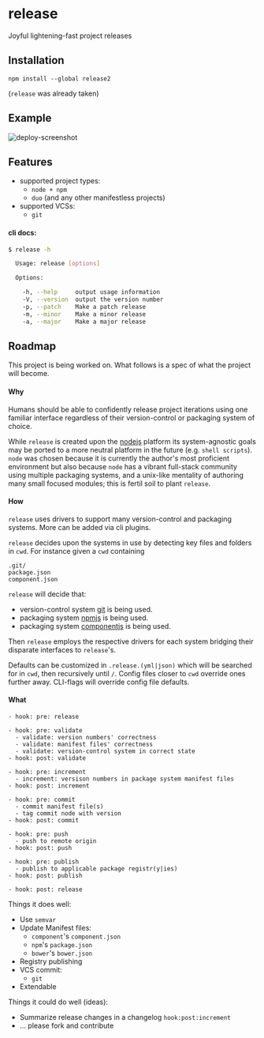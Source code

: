 # release
Joyful lightening-fast project releases



## Installation

    npm install --global release2

(`release` was already taken)


## Example

![deploy-screenshot](https://raw.githubusercontent.com/jasonkuhrt/release/gh-pages/deploy-screenshot.png)



## Features
- supported project types:
  - `node + npm`
  - `duo` (and any other manifestless projects)
- supported VCSs:
  - `git`


#### cli docs:
```sh
$ release -h

  Usage: release [options]

  Options:

    -h, --help     output usage information
    -V, --version  output the version number
    -p, --patch    Make a patch release
    -m, --minor    Make a minor release
    -a, --major    Make a major release
```



## Roadmap
This project is being worked on. What follows is a spec of what the project will become.

#### Why

Humans should be able to confidently release project iterations using one familiar interface regardless of their version-control or packaging system of choice.

While `release` is created upon the [nodejs](http://nodejs.org) platform its system-agnostic goals may be ported to a more neutral platform in the future (e.g. `shell scripts`). `node` was chosen because it is currently the author's most proficient environment but also because `node` has a vibrant full-stack community using multiple packaging systems, and a unix-like mentality of authoring many small focused modules; this is fertil soil to plant `release`.

#### How

`release` uses drivers to support many version-control and packaging systems. More can be added via cli plugins.

`release` decides upon the systems in use by detecting key files and folders in `cwd`. For instance given a `cwd` containing

    .git/
    package.json
    component.json

`release` will decide that:

- version-control system [git](http://www.git-scm.org) is being used.
- packaging system [npmjs](https://www.npmjs.org) is being used.
- packaging system [componentjs](http://component.io) is being used.

Then `release` employs the respective drivers for each system bridging their disparate interfaces to `release`'s.

Defaults can be customized in `.release.(yml|json)` which will be searched for in `cwd`, then recursively until `/`. Config files closer to `cwd` override ones further away. CLI-flags will override config file defaults.

#### What

    - hook: pre: release

    - hook: pre: validate
      - validate: version numbers' correctness
      - validate: manifest files' correctness
      - validate: version-control system in correct state
    - hook: post: validate

    - hook: pre: increment
      - increment: versison numbers in package system manifest files
    - hook: post: increment

    - hook: pre: commit
      - commit manifest file(s)
      - tag commit node with version
    - hook: post: commit

    - hook: pre: push
      - push to remote origin
    - hook: post: push

    - hook: pre: publish
      - publish to applicable package registr(y|ies)
    - hook: post: publish

    - hook: post: release

Things it does well:
  - Use `semvar`
  - Update Manifest files:
    - `component`'s `component.json`
    - `npm`'s `package.json`
    - `bower`'s `bower.json`
  - Registry publishing
  - VCS commit:
    - `git`
  - Extendable

Things it could do well (ideas):
  - Summarize release changes in a changelog `hook:post:increment`
  - ... please fork and contribute
